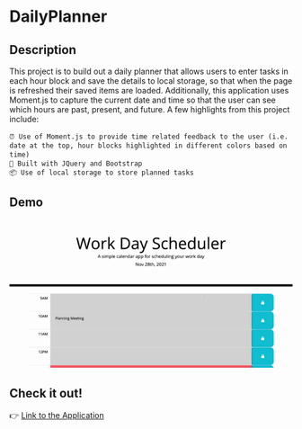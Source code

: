 # DailyPlanner

## Description
This project is to build out a daily planner that allows users to enter tasks in each hour block and save the details to local storage, so that when the page is refreshed their saved items are loaded. Additionally, this application uses Moment.js to capture the current date and time so that the user can see which hours are past, present, and future.  A few highlights from this project include:

    ⏰ Use of Moment.js to provide time related feedback to the user (i.e. date at the top, hour blocks highlighted in different colors based on time)
    🌟 Built with JQuery and Bootstrap
    📦 Use of local storage to store planned tasks


## Demo

![Daily Planner](./assets/images/WorkDayScheduler.gif)

## Check it out!
👉 [Link to the Application](https://mel-ificent.github.io/DailyPlanner/)